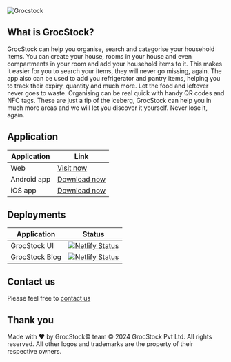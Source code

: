 ![Grocstock](https://grocstock.com.au/logo.svg)
## What is GrocStock?
GrocStock can help you organise, search and categorise your household items. You can create your house, rooms in your house and even compartments in your room and add your household items to it. This makes it easier for you to search your items, they will never go missing, again. 
The app also can be used to add you refrigerator and pantry items, helping you to track their expiry, quantity and much more. Let the food and leftover never goes to waste. 
Organising can be real quick with handy QR codes and NFC tags.
These are just a tip of the iceberg, GrocStock can help you in much more areas and we will let you discover it yourself. 
Never lose it, again.

## Application
| Application | Link |
| ----------- | ----------- |
| Web | [Visit now](https://www.grocstock.com.au) |
| Android app | [Download now](https://play.google.com/store/apps/details?id=com.stirrupweb.grocstock&pli=1) |
| iOS app | [Download now](https://apps.apple.com/us/app/grocstock/id6449409672) |


## Deployments

| Application | Status |
| ----------- | ----------- |
| GrocStock UI | [![Netlify Status](https://api.netlify.com/api/v1/badges/16e0e9e9-bc6f-45ad-9885-6c58896c603e/deploy-status)](https://app.netlify.com/sites/grocstock-ui/deploys) |
| GrocStock Blog | [![Netlify Status](https://api.netlify.com/api/v1/badges/ee729d0f-d9c5-4f69-8d4f-56734c50ea33/deploy-status)](https://app.netlify.com/sites/grocstock-blog/deploys) |

## Contact us
Please feel free to [contact us](https://www.grocstock.com.au/contact)

## Thank you
Made with ❤️ by GrocStock© team
© 2024 GrocStock Pvt Ltd. All rights reserved. All other logos and trademarks are the property of their respective owners.
